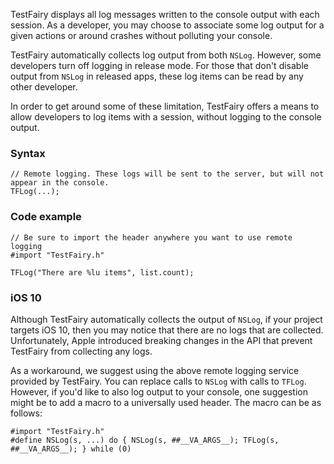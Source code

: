 TestFairy displays all log messages written to the console output with each session. As a developer, you may choose to associate some log output for a given actions or around crashes without polluting your console. 

TestFairy automatically collects log output from both `NSLog`. However, some developers turn off logging in release mode. For those that don't disable output from `NSLog` in released apps, these log items can be read by any other developer. 

In order to get around some of these limitation, TestFairy offers a means to allow developers to log items with a session, without logging to the console output.

### Syntax

```
// Remote logging. These logs will be sent to the server, but will not appear in the console.
TFLog(...);
```

### Code example

```
// Be sure to import the header anywhere you want to use remote logging
#import "TestFairy.h"

TFLog("There are %lu items", list.count);
```

### iOS 10

Although TestFairy automatically collects the output of `NSLog`, if your project targets iOS 10, then you may notice that there are no logs that are collected. Unfortunately, Apple introduced breaking changes in the API that prevent TestFairy from collecting any logs. 

As a workaround, we suggest using the above remote logging service provided by TestFairy. You can replace calls to `NSLog` with calls to `TFLog`. However, if you'd like to also log output to your console, one suggestion might be to add a macro to a universally used header. The macro can be as follows:

```
#import "TestFairy.h"
#define NSLog(s, ...) do { NSLog(s, ##__VA_ARGS__); TFLog(s, ##__VA_ARGS__); } while (0)
```